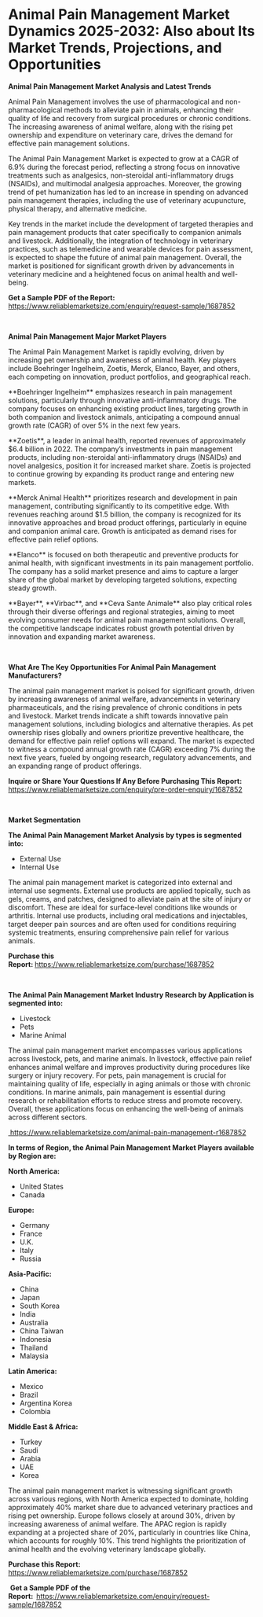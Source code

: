 <p><h1>Animal Pain Management Market Dynamics 2025-2032: Also about Its Market Trends, Projections, and Opportunities</h1></p><p><strong>Animal Pain Management Market Analysis and Latest Trends</strong></p>
<p><p>Animal Pain Management involves the use of pharmacological and non-pharmacological methods to alleviate pain in animals, enhancing their quality of life and recovery from surgical procedures or chronic conditions. The increasing awareness of animal welfare, along with the rising pet ownership and expenditure on veterinary care, drives the demand for effective pain management solutions.</p><p>The Animal Pain Management Market is expected to grow at a CAGR of 6.9% during the forecast period, reflecting a strong focus on innovative treatments such as analgesics, non-steroidal anti-inflammatory drugs (NSAIDs), and multimodal analgesia approaches. Moreover, the growing trend of pet humanization has led to an increase in spending on advanced pain management therapies, including the use of veterinary acupuncture, physical therapy, and alternative medicine.</p><p>Key trends in the market include the development of targeted therapies and pain management products that cater specifically to companion animals and livestock. Additionally, the integration of technology in veterinary practices, such as telemedicine and wearable devices for pain assessment, is expected to shape the future of animal pain management. Overall, the market is positioned for significant growth driven by advancements in veterinary medicine and a heightened focus on animal health and well-being.</p></p>
<p><strong>Get a Sample PDF of the Report:&nbsp;</strong> <a href="https://www.reliablemarketsize.com/enquiry/request-sample/1687852?utm_campaign=1133&utm_medium=2&utm_source=Github&utm_content=ia&utm_term=19042025&utm_id=animal-pain-management">https://www.reliablemarketsize.com/enquiry/request-sample/1687852</a></p>
<p>&nbsp;</p>
<p><strong>Animal Pain Management Major Market Players</strong></p>
<p><p>The Animal Pain Management Market is rapidly evolving, driven by increasing pet ownership and awareness of animal health. Key players include Boehringer Ingelheim, Zoetis, Merck, Elanco, Bayer, and others, each competing on innovation, product portfolios, and geographical reach.</p><p>**Boehringer Ingelheim** emphasizes research in pain management solutions, particularly through innovative anti-inflammatory drugs. The company focuses on enhancing existing product lines, targeting growth in both companion and livestock animals, anticipating a compound annual growth rate (CAGR) of over 5% in the next few years.</p><p>**Zoetis**, a leader in animal health, reported revenues of approximately $6.4 billion in 2022. The company’s investments in pain management products, including non-steroidal anti-inflammatory drugs (NSAIDs) and novel analgesics, position it for increased market share. Zoetis is projected to continue growing by expanding its product range and entering new markets.</p><p>**Merck Animal Health** prioritizes research and development in pain management, contributing significantly to its competitive edge. With revenues reaching around $1.5 billion, the company is recognized for its innovative approaches and broad product offerings, particularly in equine and companion animal care. Growth is anticipated as demand rises for effective pain relief options.</p><p>**Elanco** is focused on both therapeutic and preventive products for animal health, with significant investments in its pain management portfolio. The company has a solid market presence and aims to capture a larger share of the global market by developing targeted solutions, expecting steady growth.</p><p>**Bayer**, **Virbac**, and **Ceva Sante Animale** also play critical roles through their diverse offerings and regional strategies, aiming to meet evolving consumer needs for animal pain management solutions. Overall, the competitive landscape indicates robust growth potential driven by innovation and expanding market awareness.</p></p>
<p>&nbsp;</p>
<p><strong>What Are The Key Opportunities For Animal Pain Management Manufacturers?</strong></p>
<p><p>The animal pain management market is poised for significant growth, driven by increasing awareness of animal welfare, advancements in veterinary pharmaceuticals, and the rising prevalence of chronic conditions in pets and livestock. Market trends indicate a shift towards innovative pain management solutions, including biologics and alternative therapies. As pet ownership rises globally and owners prioritize preventive healthcare, the demand for effective pain relief options will expand. The market is expected to witness a compound annual growth rate (CAGR) exceeding 7% during the next five years, fueled by ongoing research, regulatory advancements, and an expanding range of product offerings.</p></p>
<p><strong>Inquire or Share Your Questions If Any Before Purchasing This Report:</strong> <a href="https://www.reliablemarketsize.com/enquiry/pre-order-enquiry/1687852?utm_campaign=1133&utm_medium=2&utm_source=Github&utm_content=ia&utm_term=19042025&utm_id=animal-pain-management">https://www.reliablemarketsize.com/enquiry/pre-order-enquiry/1687852</a></p>
<p>&nbsp;</p>
<p><strong>Market Segmentation</strong></p>
<p><strong>The Animal Pain Management Market Analysis by types is segmented into:</strong></p>
<p><ul><li>External Use</li><li>Internal Use</li></ul></p>
<p><p>The animal pain management market is categorized into external and internal use segments. External use products are applied topically, such as gels, creams, and patches, designed to alleviate pain at the site of injury or discomfort. These are ideal for surface-level conditions like wounds or arthritis. Internal use products, including oral medications and injectables, target deeper pain sources and are often used for conditions requiring systemic treatments, ensuring comprehensive pain relief for various animals.</p></p>
<p><strong>Purchase this Report:&nbsp;</strong><a href="https://www.reliablemarketsize.com/purchase/1687852?utm_campaign=1133&utm_medium=2&utm_source=Github&utm_content=ia&utm_term=19042025&utm_id=animal-pain-management">https://www.reliablemarketsize.com/purchase/1687852</a></p>
<p>&nbsp;</p>
<p><strong>The Animal Pain Management Market Industry Research by Application is segmented into:</strong></p>
<p><ul><li>Livestock</li><li>Pets</li><li>Marine Animal</li></ul></p>
<p><p>The animal pain management market encompasses various applications across livestock, pets, and marine animals. In livestock, effective pain relief enhances animal welfare and improves productivity during procedures like surgery or injury recovery. For pets, pain management is crucial for maintaining quality of life, especially in aging animals or those with chronic conditions. In marine animals, pain management is essential during research or rehabilitation efforts to reduce stress and promote recovery. Overall, these applications focus on enhancing the well-being of animals across different sectors.</p></p>
<p><a href="https://www.reliablemarketsize.com/animal-pain-management-r1687852?utm_campaign=1133&utm_medium=2&utm_source=Github&utm_content=ia&utm_term=19042025&utm_id=animal-pain-management">&nbsp;https://www.reliablemarketsize.com/animal-pain-management-r1687852</a></p>
<p><strong>In terms of Region, the Animal Pain Management Market Players available by Region are:</strong></p>
<p>
    <p> <strong> North America: </strong>
        <ul>
            <li>United States</li>
            <li>Canada</li>
        </ul>
        </p> 
    <p> <strong> Europe: </strong>
        <ul>
            <li>Germany</li>
            <li>France</li>
            <li>U.K.</li>
            <li>Italy</li>
            <li>Russia</li>
        </ul>
        </p> 
    <p> <strong> Asia-Pacific: </strong>
        <ul>
            <li>China</li>
            <li>Japan</li>
            <li>South Korea</li>
            <li>India</li>
            <li>Australia</li>
            <li>China Taiwan</li>
            <li>Indonesia</li>
            <li>Thailand</li>
            <li>Malaysia</li>
        </ul>
        </p> 
    <p> <strong> Latin America: </strong>
        <ul>
            <li>Mexico</li>
            <li>Brazil</li>
            <li>Argentina Korea</li>
            <li>Colombia</li>
        </ul>
        </p> 
    <p> <strong> Middle East & Africa: </strong>
        <ul>
            <li>Turkey</li>
            <li>Saudi</li>
            <li>Arabia</li>
            <li>UAE</li>
            <li>Korea</li>
        </ul>
    </p>
    </p>
<p><p>The animal pain management market is witnessing significant growth across various regions, with North America expected to dominate, holding approximately 40% market share due to advanced veterinary practices and rising pet ownership. Europe follows closely at around 30%, driven by increasing awareness of animal welfare. The APAC region is rapidly expanding at a projected share of 20%, particularly in countries like China, which accounts for roughly 10%. This trend highlights the prioritization of animal health and the evolving veterinary landscape globally.</p></p>
<p><strong>Purchase this Report: </strong><a href="https://www.reliablemarketsize.com/purchase/1687852?utm_campaign=1133&utm_medium=2&utm_source=Github&utm_content=ia&utm_term=19042025&utm_id=animal-pain-management">https://www.reliablemarketsize.com/purchase/1687852</a></p>
<p>&nbsp;<strong>Get a Sample PDF of the Report:&nbsp;&nbsp;</strong><a href="https://www.reliablemarketsize.com/enquiry/request-sample/1687852?utm_campaign=1133&utm_medium=2&utm_source=Github&utm_content=ia&utm_term=19042025&utm_id=animal-pain-management">https://www.reliablemarketsize.com/enquiry/request-sample/1687852</a></p>
<p><strong></strong></p>
<p><p></p><p></p><p></p></p>